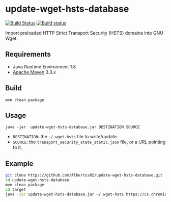 # update-wget-hsts-database

[![Build Status](https://travis-ci.org/Albertus82/update-wget-hsts-database.svg?branch=master)](https://travis-ci.org/Albertus82/update-wget-hsts-database)
[![Build status](https://ci.appveyor.com/api/projects/status/github/Albertus82/update-wget-hsts-database?branch=master&svg=true)](https://ci.appveyor.com/project/Albertus82/update-wget-hsts-database)


[]()

Import preloaded HTTP Strict Transport Security (HSTS) domains into GNU Wget.

## Requirements

* Java Runtime Environment 1.8
* [Apache Maven](https://maven.apache.org) 3.3.x

## Build

`mvn clean package`

## Usage

`java -jar  update-wget-hsts-database.jar DESTINATION SOURCE`

* `DESTINATION`: the `~/.wget-hsts` file to write/update.
* `SOURCE`: the `transport_security_state_static.json` file, or a URL pointing to it.

## Example
```sh
git clone https://github.com/Albertus82/update-wget-hsts-database.git
cd update-wget-hsts-database
mvn clean package
cd target
java -jar update-wget-hsts-database.jar ~/.wget-hsts https://cs.chromium.org/codesearch/f/chromium/src/net/http/transport_security_state_static.json
```
